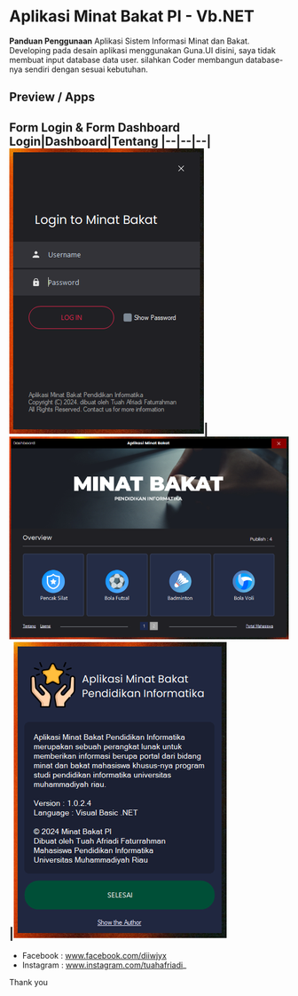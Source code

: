 # Aplikasi Minat Bakat PI - Vb.NET

**Panduan Penggunaan**
Aplikasi Sistem Informasi Minat dan Bakat. Developing pada desain aplikasi menggunakan Guna.UI
disini, saya tidak membuat input database data user. silahkan Coder membangun database-nya sendiri dengan sesuai kebutuhan.

## Preview / Apps
**Form Login & Form Dashboard**
Login|Dashboard|Tentang
|--|--|--|
![img](https://raw.githubusercontent.com/tuahafriadi/aplikasi-minat-bakat-vb-net/main/Previews/Screenshot_6.png)|![img](https://raw.githubusercontent.com/tuahafriadi/aplikasi-minat-bakat-vb-net/main/Previews/Screenshot_3.png)|![img](https://raw.githubusercontent.com/tuahafriadi/aplikasi-minat-bakat-vb-net/main/Previews/Screenshot_5.png)
----------------------------------------
- Facebook : www.facebook.com/diiwjyx
- Instagram : www.instagram.com/tuahafriadi_

Thank you
